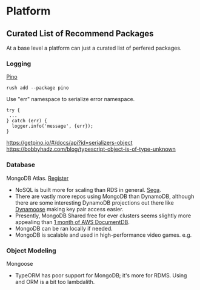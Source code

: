 # Platform

## Curated List of Recommend Packages

At a base level a platform can just a curated list of perfered packages.

### Logging

[Pino](https://github.com/pinojs/pino)

```
rush add --package pino
```

Use "err" namespace to serialize error namespace.

```
try {
 ...
} catch (err) {
  logger.info('message', {err});
}
```

https://getpino.io/#/docs/api?id=serializers-object
https://bobbyhadz.com/blog/typescript-object-is-of-type-unknown

### Database

MongoDB Atlas. [Register](https://www.mongodb.com/cloud/atlas/register)

- NoSQL is built more for scaling than RDS in general.
  [Sega](https://www.mongodb.com/blog/post/sega-hardlight-migrates-atlas-simplify-ops-improve-experience-mobile-gamers).
- There are vastly more repos using MongoDB than DynamoDB, although there are
  some interesting DynamoDB projections out there like
  [Dynamoose](https://dynamoosejs.com/guide/Item) making key pair access easier.
- Presently, MongoDB Shared free for ever clusters seems slightly more appealing
  than [1 month of AWS DocumentDB](https://aws.amazon.com/documentdb/pricing/).
- MongoDB can be ran locally if needed.
- MongoDB is scalable and used in high-performance video games. e.g.

### Object Modeling

Mongoose

- TypeORM has poor support for MongoDB; it's more for RDMS. Using and ORM is a
  bit too lambdalith.
